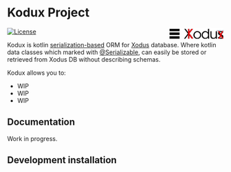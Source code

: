 # Kodux Project 
 [![License](https://camo.githubusercontent.com/8e7da7b6b632d5ef4bce9a550a5d5cfe400ca1fe/68747470733a2f2f696d672e736869656c64732e696f2f62616467652f6c6963656e73652d4170616368652532304c6963656e7365253230322e302d626c75652e7376673f7374796c653d666c6174)](http://www.apache.org/licenses/LICENSE-2.0)
<img src="./.github/static/kodux.png" alt="Logo" width="128" align="right">

Kodux is kotlin [serialization-based](https://github.com/Kotlin/kotlinx.serialization) ORM for [Xodus](https://github.com/JetBrains/xodus/wikiXodus) database. 
Where kotlin data classes which marked with [@Serializable](https://github.com/Kotlin/kotlinx.serialization/blob/e554a280c57be620f8b41ef05f03d90d74a64b4a/runtime/commonMain/src/kotlinx/serialization/Annotations.kt#L15), can easily be stored or retrieved from Xodus DB without describing schemas.

Kodux allows you to:

-   WIP
-   WIP
-   WIP

## Documentation

Work in progress.

## Development installation



